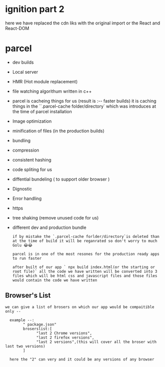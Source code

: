# ignition part 2

here we have replaced the cdn liks with the original import or the React and React-DOM

# parcel

- dev builds
- Local server
- HMR (Hot module replacement)
- file watching algorithum written in c++
- parcel is cacheing things for us (result is :-- faster builds) it is caching things in the ``.parcel-cache folder/directory` which was introduces at the time of parcel installation
- Image optimization
- minification of files (in the production builds)
- bundling
- compression
- consistent hashing
- code spliting for us
- diffential bundeling ( to support older browser )
- Dignostic
- Error handling
- https
- tree shaking (remove unused code for us)
- different dev and production bundle

      if by mistake the `.parcel-cache forlder/directory`is deleted than at the time of build it will be reganrated so don't worry to much Golu 😂😂

      parcel is in one of the most resones for the production ready apps to run faster

      after built of our app ` npx build index.html(or the starting or root file)` all the code we have written will be converted into 3 files which will be html css and javascript files and those files would contain the code we have written

## Browser's List

    we can give a list of brosers on which our app would be compaitible only --

      example --:
            " package.json"
            broserslist:[
                  "last 2 Chrome versions",
                  "last 2 firefox versions",
                  "last 2 versions",(this will cover all the broser with last two versions)
            ]

      here the "2" can very and it could be any versions of any browser

